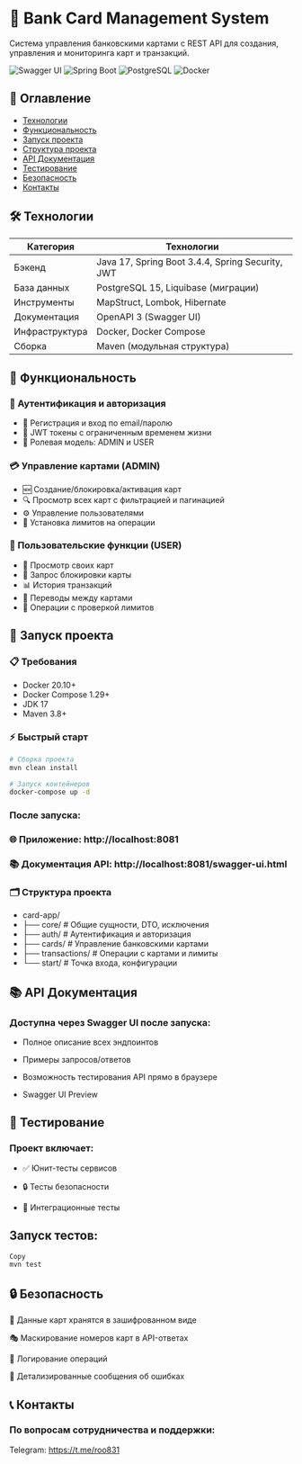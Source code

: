 # 🏦 Bank Card Management System

Система управления банковскими картами с REST API для создания, управления и мониторинга карт и транзакций.

![Swagger UI](https://img.shields.io/badge/Swagger-85EA2D?style=flat&logo=Swagger&logoColor=white)
![Spring Boot](https://img.shields.io/badge/Spring_Boot-6DB33F?style=flat&logo=spring-boot&logoColor=white)
![PostgreSQL](https://img.shields.io/badge/PostgreSQL-316192?style=flat&logo=postgresql&logoColor=white)
![Docker](https://img.shields.io/badge/Docker-2496ED?style=flat&logo=docker&logoColor=white)

## 📌 Оглавление
- [Технологии](#-технологии)
- [Функциональность](#-функциональность)
- [Запуск проекта](#-запуск-проекта)
- [Структура проекта](#-структура-проекта)
- [API Документация](#-api-документация)
- [Тестирование](#-тестирование)
- [Безопасность](#-безопасность)
- [Контакты](#-контакты)

## 🛠 Технологии

| Категория       | Технологии                                                                 |
|-----------------|----------------------------------------------------------------------------|
| Бэкенд         | Java 17, Spring Boot 3.4.4, Spring Security, JWT                          |
| База данных    | PostgreSQL 15, Liquibase (миграции)                                       |
| Инструменты    | MapStruct, Lombok, Hibernate                                              |
| Документация   | OpenAPI 3 (Swagger UI)                                                    |
| Инфраструктура | Docker, Docker Compose                                                    |
| Сборка         | Maven (модульная структура)                                               |

## 🌟 Функциональность

### 🔐 Аутентификация и авторизация
- 📝 Регистрация и вход по email/паролю
- 🔑 JWT токены с ограниченным временем жизни
- 👥 Ролевая модель: ADMIN и USER

### 💳 Управление картами (ADMIN)
- 🆕 Создание/блокировка/активация карт
- 🔍 Просмотр всех карт с фильтрацией и пагинацией
- ⚙️ Управление пользователями
- 🚦 Установка лимитов на операции

### 👤 Пользовательские функции (USER)
- 👀 Просмотр своих карт
- 🛑 Запрос блокировки карты
- 📊 История транзакций
- 🔄 Переводы между картами
- 💸 Операции с проверкой лимитов

## 🚀 Запуск проекта

### 📋 Требования
- Docker 20.10+
- Docker Compose 1.29+
- JDK 17
- Maven 3.8+

### ⚡ Быстрый старт
```bash
# Сборка проекта
mvn clean install

# Запуск контейнеров
docker-compose up -d
```
### После запуска:

### 🌐 Приложение: http://localhost:8081

### 📚 Документация API: http://localhost:8081/swagger-ui.html

### 🗂 Структура проекта

- card-app/
- ├── core/          # Общие сущности, DTO, исключения
- ├── auth/          # Аутентификация и авторизация
- ├── cards/         # Управление банковскими картами
- ├── transactions/  # Операции с картами и лимиты
- └── start/         # Точка входа, конфигурации

## 📚 API Документация
### Доступна через Swagger UI после запуска:

- Полное описание всех эндпоинтов

- Примеры запросов/ответов

- Возможность тестирования API прямо в браузере

- Swagger UI Preview

## 🧪 Тестирование
### Проект включает:

- ✅ Юнит-тесты сервисов

- 🔒 Тесты безопасности

- 🧩 Интеграционные тесты

## Запуск тестов:

```bash
Copy
mvn test
```
## 🔒 Безопасность
🔐 Данные карт хранятся в зашифрованном виде

🎭 Маскирование номеров карт в API-ответах

📝 Логирование операций

🧾 Детализированные сообщения об ошибках

## 📞 Контакты
### По вопросам сотрудничества и поддержки:

Telegram: https://t.me/roo831